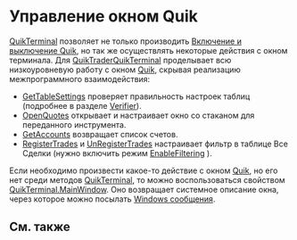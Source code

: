 # Управление окном Quik

[QuikTerminal](xref:StockSharp.Quik.QuikTerminal) позволяет не только производить [Включение и выключение Quik](QuikProcess.md), но так же осуществлять некоторые действия с окном терминала. Для [QuikTrader](xref:StockSharp.Quik.QuikTrader)[QuikTerminal](xref:StockSharp.Quik.QuikTerminal) проделывает всю низкоуровневую работу c окном [Quik](Quik.md), скрывая реализацию межпрограммного взаимодействия: 

- [GetTableSettings](xref:StockSharp.Quik.QuikTerminal.GetTableSettings) проверяет правильность настроек таблиц (подробнее в разделе [Verifier](QuikVerifier.md)). 
- [OpenQuotes](xref:StockSharp.Quik.QuikTerminal.OpenQuotes) открывает и настраивает окно со стаканом для переданного инструмента. 
- [GetAccounts](xref:StockSharp.Quik.QuikTerminal.GetAccounts) возвращает список счетов. 
- [RegisterTrades](xref:StockSharp.Quik.QuikTerminal.RegisterTrades) и [UnRegisterTrades](xref:StockSharp.Quik.QuikTerminal.UnRegisterTrades) настраивает фильтр в таблице Все Сделки (нужно включить режим [EnableFiltering](xref:StockSharp.Quik.QuikTerminal.EnableFiltering) ). 

Если необходимо произвести какое\-то действие с окном [Quik](Quik.md), но его нет среди методов [QuikTerminal](xref:StockSharp.Quik.QuikTerminal), то можно воспользоваться свойством [QuikTerminal.MainWindow](xref:StockSharp.Quik.QuikTerminal.MainWindow). Оно возвращает системное описание окна, через которое можно посылать [Windows сообщения](https://msdn.microsoft.com/en-us/library/ms644927(VS.85).aspx). 

## См. также
